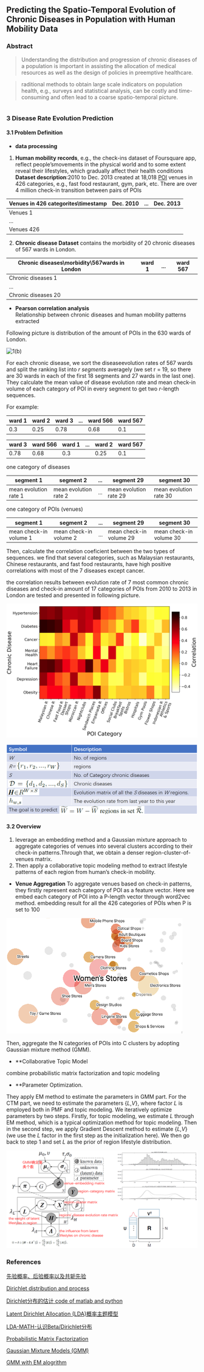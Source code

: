## Predicting the Spatio-Temporal Evolution of Chronic Diseases in Population with Human Mobility Data

### Abstract

> Understanding the distribution and progression of chronic diseases of a population is important in assisting the allocation of medical resources as well as the design of policies in preemptive healthcare.

> raditional methods to obtain large scale indicators on population health, e.g., surveys and statistical analysis, can be costly and time-consuming and often lead to a coarse spatio-temporal picture.

```markdown
```
### 3 Disease Rate Evolution Prediction
#### 3.1 Problem Definition 

* **data processing**

1) **Human mobility records**, e.g., the check-ins dataset of Foursquare app, reflect people’smovements in the physical world and to some extent reveal their lifestyles, which gradually affect their health conditions<br>
**Dataset description**:2010 to Dec. 2013 created at 18,018 [POI](https://wiki.openstreetmap.org/wiki/Points_of_interest) venues in 426 categories, e.g., fast food restaurant, gym, park, etc. There are over 4 million check-in transition between pairs of POIs<br>

|Venues in 426 categorites\timestamp|Dec. 2010 |...| Dec. 2013|
|-----------------------------------|----------|---|----------|
|Venues 1                           |          |   |          |
|...                                |          |   |          |
|Venues 426                         |          |   |          |

2) **Chronic disease Dataset** contains the morbidity of 20 chronic diseases of 567 wards in London.

| Chronic diseases\morbidity\567wards in London|ward 1    |...| ward 567   |
|----------------------------------------------|----------|---|------------|
|Chronic diseases 1                            |          |   |            |
|...                                           |          |   |            |
|Chronic diseases 20                           |          |   |            |

* **Pearson correlation analysis**<br> 
Relationship between chronic diseases and human mobility patterns extracted

Following picture is distribution of the amount of POIs in the 630 wards of London.

![1(b)](./Image_1/1(b).png)

For each chronic disease, we sort the diseaseevolution rates of 567 wards and split the ranking list into *r segments* averagely (we set r = 19, so there are 30 wards in each of the first 18 segments and 27 wards in the last one). They calculate the mean value of disease evolution rate and mean check-in volume of each category of POI in every segment to get two *r*-length sequences.

For example:

|ward 1  | ward 2  | ward 3  | ... | ward 566| ward 567|
|--------|---------|---------|-----|---------|---------|
|   0.3  |   0.25  |  0.78   |     |0.68     |0.1      |

|ward 3  | ward 566| ward 1  | ... | ward 2  | ward 567|
|--------|---------|---------|-----|---------|---------|
|   0.78 |   0.68  |  0.3    |     |0.25     |0.1      |

one category of diseases

|segment 1  |segment 2| ... |segment 29|segment 30|
|-----------|---------|-----|----------|----------|
| mean evolution rate 1|mean evolution rate 2| ... |mean evolution rate 29|mean evolution rate 30|

one category of POIs (venues)

|segment 1  |segment 2| ... |segment 29|segment 30|
|-----------|---------|-----|----------|----------|
|mean check-in volume 1|mean check-in volume 2| ... |mean check-in volume 29|mean check-in volume 30|

Then, calculate the correlation coeficient between the two types of sequences. we find that several categories, such as Malaysian restaurants, Chinese restaurants, and fast food restaurants, have high positive correlations with most of the 7 diseases except cancer.

the correlation results between evolution rate of 7 most common chronic diseases and check-in amount of 17 categories of POIs from 2010 to 2013 in London are tested and presented in following picture.

![1(a)](./Image_1/1(a).png)

![symbol](./Image_1/Symbol.png)

#### 3.2 Overview
1) leverage an embedding method and a Gaussian mixture approach to aggregate categories of venues into several clusters according to their check-in patterns.Through that, we obtain a denser region-cluster-of-venues matrix.
2) Then apply a collaborative topic modeling method to extract lifestyle patterns of each region from human’s check-in mobility.
* **Venue Aggregation**
To aggregate venues based on check-in patterns, they firstly represent each category of POI as a feature vector. Here we embed each category of POI into a P-length vector through word2vec method. embedding result for all the 426 categories of POIs when P is set to 100

![3-D_Projection_of_embedding_results](./Image_1/3-D_Projection_of_embedding_results.png)

Then, aggregate the N categories of POIs into C clusters by adopting Gaussian mixture method (GMM).
* **Collaborative Topic Model

combine probabilistic matrix factorization and topic modeling

* **Parameter Optimization. 

They apply EM method to estimate the parameters in GMM part. For the CTM part, we need to estimate the parameters {*L*,*V*}, where factor *L* is employed both in PMF and topic modeling. We iteratively optimize parameters by two steps. Firstly, for topic modeling, we estimate *L* through EM method, which is a typical optimization method for topic modeling. Then in the second step, we apply Gradient Descent method to estimate {*L*,*V*} (we use the *L* factor in the first step as the initialization here). We then go back to step 1 and set *L* as the prior of region lifestyle distribution.

![Method](./Image_1/Method_Description.png)


### References

[先验概率、后验概率以及共轭先验](https://blog.csdn.net/baimafujinji/article/details/51374202)

[Dirichlet distribution and process](https://www.zhihu.com/question/26751755)

[Dirichlet分布的估计 code of matlab and python](https://xijunlee.github.io/2017/09/09/Dirichlet%E5%88%86%E5%B8%83%E4%B8%8EBeta%E5%88%86%E5%B8%83/)

[Latent Dirichlet Allocation (LDA)概率主题模型](https://blog.csdn.net/v_july_v/article/details/41209515)

[LDA-MATH-认识Beta/Dirichlet分布](https://cosx.org/2013/01/lda-math-beta-dirichlet)

[Probabilistic Matrix Factorization](https://people.eecs.berkeley.edu/~tinghuiz/papers/sdm12_kpmf.pdf)

[Gaussian Mixture Models (GMM)](https://pdfs.semanticscholar.org/734b/07b53c23f74a3b004d7fe341ae4fce462fc6.pdf)

[GMM with EM alogrithm](https://www.ncbi.nlm.nih.gov/pmc/articles/PMC3995036/)
